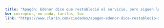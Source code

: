 ```yaml
---
title: "Apagón: Edenor dice que restableció el servicio, pero siguen las quejas de usuarios - 23/01/2019 - Clarín.com"
kw: corruptos, no-anda, tarifas, luz
link: "https://www.clarin.com/ciudades/apagon-edenor-dice-restablecio-servicio-siguen-quejas-usuarios_0_8KKKZE33J.html"
---
```


